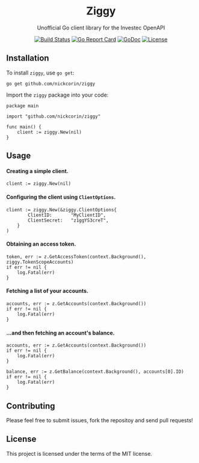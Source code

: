 <p align="center">
<h1 align="center">Ziggy</h1>
<p align="center">Unofficial Go client library for the Investec OpenAPI</p>
</p>
<p align="center">
<p align="center"><a href="https://github.com/nickcorin/ziggy/actions?query=workflow%3AGo"><img src="https://github.com/nickcorin/ziggy/workflows/Go/badge.svg?branch=master" alt="Build Status"></a> <a href="https://goreportcard.com/report/github.com/nickcorin/ziggy"><img src="https://goreportcard.com/badge/github.com/nickcorin/ziggy?style=flat-square" alt="Go Report Card"></a> <a href="http://godoc.org/github.com/nickcorin/ziggy"><img src="https://img.shields.io/badge/godoc-reference-blue.svg?style=flat-square" alt="GoDoc"></a> <a href="LICENSE"><img src="https://img.shields.io/github/license/nickcorin/ziggy" alt="License"></a></p>
</p>
<p align="center">
<!-- <img src="/images/snorlax.jpg" /> -->
</p>

## Installation

To install `ziggy`, use `go get`:
```
go get github.com/nickcorin/ziggy
```

Import the `ziggy` package into your code:
```golang
package main

import "github.com/nickcorin/ziggy"

func main() {
	client := ziggy.New(nil)
}
```

## Usage

#### Creating a simple client.
```golang
client := ziggy.New(nil)
```

#### Configuring the client using `ClientOptions`.
```golang
client := ziggy.New(&ziggy.ClientOptions{
		ClientID: 		"MyClientID",
		ClientSecret: 	"z1ggYS3creT",
	}
)
```

#### Obtaining an access token.
```golang
token, err := z.GetAccessToken(context.Background(), ziggy.TokenScopeAccounts)
if err != nil {
	log.Fatal(err)
}
```

#### Fetching a list of your accounts.
```golang
accounts, err := z.GetAccounts(context.Background())
if err != nil {
	log.Fatal(err)
}
```

#### ...and then fetching an account's balance.
```golang
accounts, err := z.GetAccounts(context.Background())
if err != nil {
	log.Fatal(err)
}

balance, err := z.GetBalance(context.Background(), accounts[0].ID)
if err != nil {
	log.Fatal(err)
}
```

## Contributing
Please feel free to submit issues, fork the repositoy and send pull requests!

## License
This project is licensed under the terms of the MIT license.
